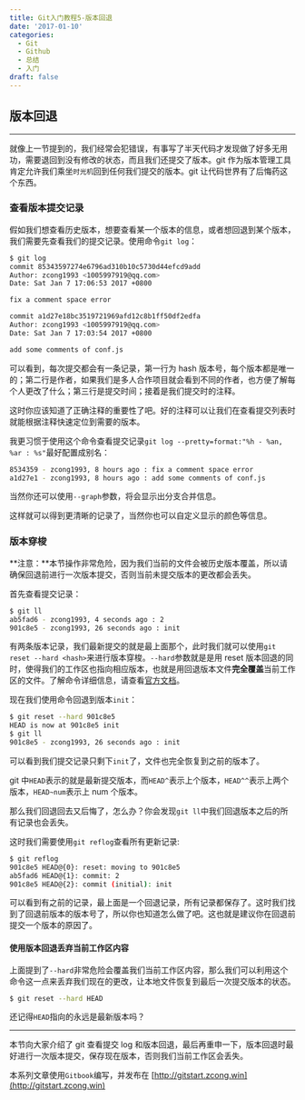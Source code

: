 ```yaml
---
title: Git入门教程5-版本回退
date: '2017-01-10'
categories:
  - Git
  - Github
  - 总结
  - 入门
draft: false
---
```


## 版本回退

---

就像上一节提到的，我们经常会犯错误，有事写了半天代码才发现做了好多无用功，需要退回到没有修改的状态，而且我们还提交了版本。git 作为版本管理工具肯定允许我们乘坐`时光机`回到任何我们提交的版本。git 让代码世界有了后悔药这个东西。

<!--more-->

### 查看版本提交记录

假如我们想查看历史版本，想要查看某一个版本的信息，或者想回退到某个版本，我们需要先查看我们的提交记录。使用命令`git log`：

```sh
$ git log
commit 85343597274e6796ad310b10c5730d44efcd9add
Author: zcong1993 <1005997919@qq.com>
Date: Sat Jan 7 17:06:53 2017 +0800

fix a comment space error

commit a1d27e18bc3519721969afd12c8b1ff50df2edfa
Author: zcong1993 <1005997919@qq.com>
Date: Sat Jan 7 17:03:54 2017 +0800

add some comments of conf.js
```

可以看到，每次提交都会有一条记录，第一行为 hash 版本号，每个版本都是唯一的；第二行是作者，如果我们是多人合作项目就会看到不同的作者，也方便了解每个人更改了什么；第三行是提交时间；接着是我们提交时的注释。

这时你应该知道了正确注释的重要性了吧。好的注释可以让我们在查看提交列表时就能根据注释快速定位到需要的版本。

我更习惯于使用这个命令查看提交记录`git log --pretty=format:"%h - %an, %ar : %s"`最好配置成别名：

```sh
8534359 - zcong1993, 8 hours ago : fix a comment space error
a1d27e1 - zcong1993, 8 hours ago : add some comments of conf.js
```

当然你还可以使用`--graph`参数，将会显示出分支合并信息。

这样就可以得到更清晰的记录了，当然你也可以自定义显示的颜色等信息。

### 版本穿梭

**注意：**本节操作非常危险，因为我们当前的文件会被历史版本覆盖，所以请确保回退前进行一次版本提交，否则当前未提交版本的更改都会丢失。

首先查看提交记录：

```sh
$ git ll
ab5fad6 - zcong1993, 4 seconds ago : 2
901c8e5 - zcong1993, 26 seconds ago : init
```

有两条版本记录，我们最新提交的就是最上面那个，此时我们就可以使用`git reset --hard <hash>`来进行版本穿梭。`--hard`参数就是是用 reset 版本回退的同时，使得我们的工作区也指向相应版本，也就是用回退版本文件**完全覆盖**当前工作区的文件。了解命令详细信息，请查看[官方文档](https://git-scm.com/book/zh/v2/Git-%E5%B7%A5%E5%85%B7-%E9%87%8D%E7%BD%AE%E6%8F%AD%E5%AF%86#_git_reset)。

现在我们使用命令回退到版本`init`：

```sh
$ git reset --hard 901c8e5
HEAD is now at 901c8e5 init
$ git ll
901c8e5 - zcong1993, 26 seconds ago : init
```

可以看到我们提交记录只剩下`init`了，文件也完全恢复到之前的版本了。

git 中`HEAD`表示的就是最新提交版本，而`HEAD^`表示上个版本，`HEAD^^`表示上两个版本，`HEAD~num`表示上 num 个版本。

那么我们回退回去又后悔了，怎么办？你会发现`git ll`中我们回退版本之后的所有记录也会丢失。

这时我们需要使用`git reflog`查看所有更新记录:

```sh
$ git reflog
901c8e5 HEAD@{0}: reset: moving to 901c8e5
ab5fad6 HEAD@{1}: commit: 2
901c8e5 HEAD@{2}: commit (initial): init
```

可以看到有之前的记录，最上面是一个回退记录，所有记录都保存了。这时我们找到了回退前版本的版本号了，所以你也知道怎么做了吧。这也就是建议你在回退前提交一个版本的原因了。

#### 使用版本回退丢弃当前工作区内容

上面提到了`--hard`非常危险会覆盖我们当前工作区内容，那么我们可以利用这个命令这一点来丢弃我们现在的更改，让本地文件恢复到最后一次提交版本的状态。

```sh
$ git reset --hard HEAD
```

还记得`HEAD`指向的永远是最新版本吗？

---

本节向大家介绍了 git 查看提交 log 和版本回退，最后再重申一下，版本回退时最好进行一次版本提交，保存现在版本，否则我们当前工作区会丢失。

本系列文章使用`Gitbook`编写，并发布在 [http://gitstart.zcong.win](http://gitstart.zcong.win)
